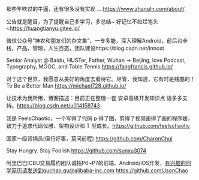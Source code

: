 那些年吹过的牛逼，还有很多没有实现 ....https://www.zhangln.com/about/

公告就是醒目，为了提醒自己多学习，多总结~
好记忆不如烂笔头~https://huangtianyu.gitee.io/

微信公众号”神农和朋友们的杂文集”，一专多能，深入理解Android，前后台全栈，产品，管理，人生百态，团队建设https://blog.csdn.net/innost

Senior Analyst @ Baidu, HUSTer, Father, Wuhan → Beijing, love Podcast, Typography, MOOC, and Table Tennis.https://fangfrancis.github.io/

对于这个世界，我愿意从美好的角度去看待它。尽管，我知道，它有时是残酷的！To Be a Better Man https://michael728.github.io/

让技术为我所用，博客描述：目前正在整理一套 安卓高级开发知识点 请多多支持。https://blog.csdn.net/u014158743

我是 FeelsChaotic，一个写得了代码 p 得了图，剪得了视频画得了画的程序媛，致力于追求代码优雅、架构设计和 T 型成长。https://github.com/feelschaotic

国家一级背锅员(但行好事，莫问前程)  https://github.com/CharonChui

Stay Hungry. Stay Foolish  https://github.com/sunxu3074

阿里巴巴ICBU交易履约团队诚招P6~P7的前端、Android/iOS开发，有兴趣的同学简历请发送到quchao.qu@alibaba-inc.com   https://github.com/JsonChao